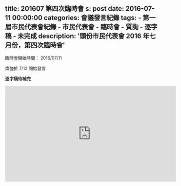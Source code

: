 title: 201607 第四次臨時會
s: post
date: 2016-07-11 00:00:00
categories: 會議發言紀錄
tags:
    - 第一屆市民代表會紀錄
    - 市民代表會
    - 臨時會
    - 質詢
    - 逐字稿
    - 未完成
description: '頭份市民代表會 2016 年七月份，第四次臨時會'
---

<style>
.hint {
    color: #BBB;
}
.li {
    color: #088A85;
}

.district {
    color: #8A2908;
}

.representative {
    color: #D7DF01;
}
</style>

臨時會開始時間： 2016/07/11

煥強於 7/12 開始發言

**逐字稿待補完**

<iframe width="560" height="315" src="https://www.youtube.com/embed/aaOjj_Xyu3o" frameborder="0" allow="autoplay; encrypted-media" allowfullscreen></iframe>
